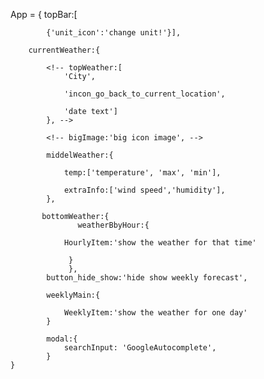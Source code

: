  App = {
        topBar:[
            <!-- {'search_icon':'opens modal'},   -->
           
            {'unit_icon':'change unit!'}],
        
        currentWeather:{
           
            <!-- topWeather:[
                'City', 
               
                'incon_go_back_to_current_location',
                
                'date text']
            }, -->
            
            <!-- bigImage:'big icon image', -->
            
            middelWeather:{
              
                temp:['temperature', 'max', 'min'],
              
                extraInfo:['wind speed','humidity'],
            },
           
           bottomWeather:{
                   weatherBbyHour:{
               
                HourlyItem:'show the weather for that time'
                          
                 }
                 },
            button_hide_show:'hide show weekly forecast',
            
            weeklyMain:{
                
                WeeklyItem:'show the weather for one day'
            }
            
            modal:{
                searchInput: 'GoogleAutocomplete',
            }
    }